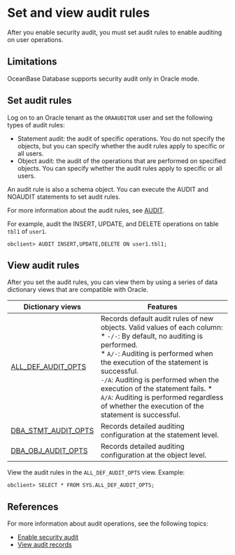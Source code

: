 # Set and view audit rules

After you enable security audit, you must set audit rules to enable auditing on user operations. 

## Limitations

OceanBase Database supports security audit only in Oracle mode. 

## Set audit rules

Log on to an Oracle tenant as the `ORAAUDITOR` user and set the following types of audit rules:

* Statement audit: the audit of specific operations. You do not specify the objects, but you can specify whether the audit rules apply to specific or all users. 
* Object audit: the audit of the operations that are performed on specified objects. You can specify whether the audit rules apply to specific or all users. 

An audit rule is also a schema object. You can execute the AUDIT and NOAUDIT statements to set audit rules. 

For more information about the audit rules, see [AUDIT](../../../700.reference/400.development-reference/100.sql-syntax/300.common-tenant-of-oracle-mode/900.sql-statement-of-oracle-mode/300.dcl-of-oracle-mode/200.audit-of-oracle-mode.md). 

For example, audit the INSERT, UPDATE, and DELETE operations on table `tbl1` of `user1`.

```shell
obclient> AUDIT INSERT,UPDATE,DELETE ON user1.tbl1;
```

## View audit rules

After you set the audit rules, you can view them by using a series of data dictionary views that are compatible with Oracle. 

| Dictionary views | Features |
|-----------|--------|
| [ALL_DEF_AUDIT_OPTS](../../../700.reference/500.system-reference/500.system-overview-of-oracle-mode/200.dictionary-view-of-oracle-mode/900.all_def_audit_opts-of-oracle-mode.md) | Records default audit rules of new objects. Valid values of each column:<br> * `-/-`: By default, no auditing is performed.<br> * `A/-`: Auditing is performed when the execution of the statement is successful.<br> `-/A`: Auditing is performed when the execution of the statement fails. * `A/A`: Auditing is performed regardless of whether the execution of the statement is successful. |
| [DBA_STMT_AUDIT_OPTS](../../../700.reference/500.system-reference/500.system-overview-of-oracle-mode/200.dictionary-view-of-oracle-mode/10000.dba_stmt_audit_opts-of-oracle-mode.md) | Records detailed auditing configuration at the statement level.  |
| [DBA_OBJ_AUDIT_OPTS](../../../700.reference/500.system-reference/500.system-overview-of-oracle-mode/200.dictionary-view-of-oracle-mode/8500.dba_obj_audit_opts-of-oracle-mode.md) | Records detailed auditing configuration at the object level.  |


View the audit rules in the `ALL_DEF_AUDIT_OPTS` view. Example:

```shell
obclient> SELECT * FROM SYS.ALL_DEF_AUDIT_OPTS;
```

## References

For more information about audit operations, see the following topics:

* [Enable security audit](../600.security-audit/200.audit-open.md)
* [View audit records](../600.security-audit/500.audit-records.md)

